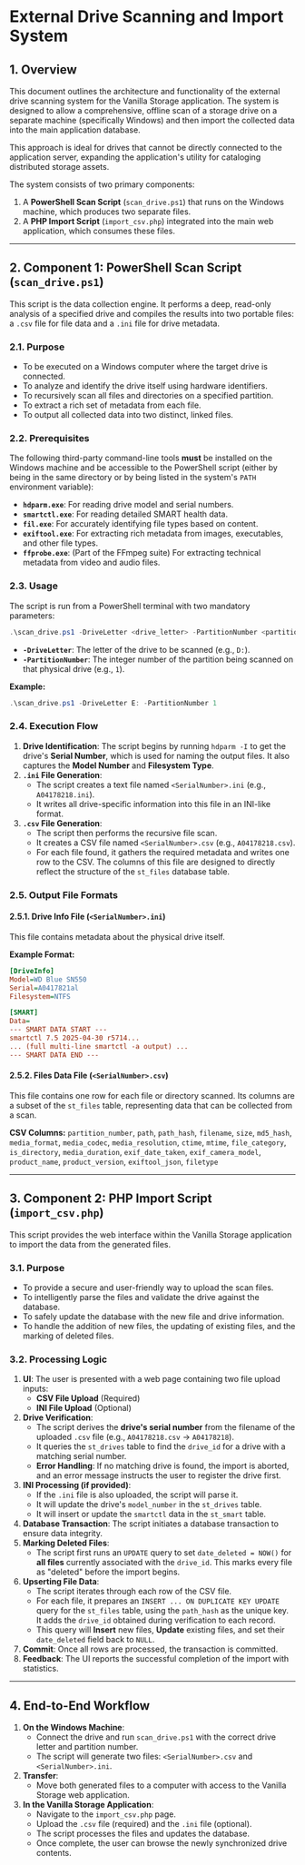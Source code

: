 # External Drive Scanning and Import System

## 1. Overview

This document outlines the architecture and functionality of the external drive scanning system for the Vanilla Storage application. The system is designed to allow a comprehensive, offline scan of a storage drive on a separate machine (specifically Windows) and then import the collected data into the main application database.

This approach is ideal for drives that cannot be directly connected to the application server, expanding the application's utility for cataloging distributed storage assets.

The system consists of two primary components:
1.  A **PowerShell Scan Script** (`scan_drive.ps1`) that runs on the Windows machine, which produces two separate files.
2.  A **PHP Import Script** (`import_csv.php`) integrated into the main web application, which consumes these files.

---

## 2. Component 1: PowerShell Scan Script (`scan_drive.ps1`)

This script is the data collection engine. It performs a deep, read-only analysis of a specified drive and compiles the results into two portable files: a `.csv` file for file data and a `.ini` file for drive metadata.

### 2.1. Purpose

- To be executed on a Windows computer where the target drive is connected.
- To analyze and identify the drive itself using hardware identifiers.
- To recursively scan all files and directories on a specified partition.
- To extract a rich set of metadata from each file.
- To output all collected data into two distinct, linked files.

### 2.2. Prerequisites

The following third-party command-line tools **must** be installed on the Windows machine and be accessible to the PowerShell script (either by being in the same directory or by being listed in the system's `PATH` environment variable):

- **`hdparm.exe`**: For reading drive model and serial numbers.
- **`smartctl.exe`**: For reading detailed SMART health data.
- **`fil.exe`**: For accurately identifying file types based on content.
- **`exiftool.exe`**: For extracting rich metadata from images, executables, and other file types.
- **`ffprobe.exe`**: (Part of the FFmpeg suite) For extracting technical metadata from video and audio files.

### 2.3. Usage

The script is run from a PowerShell terminal with two mandatory parameters:

```powershell
.\scan_drive.ps1 -DriveLetter <drive_letter> -PartitionNumber <partition_number>
```

- **`-DriveLetter`**: The letter of the drive to be scanned (e.g., `D:`).
- **`-PartitionNumber`**: The integer number of the partition being scanned on that physical drive (e.g., `1`).

**Example:**
```powershell
.\scan_drive.ps1 -DriveLetter E: -PartitionNumber 1
```

### 2.4. Execution Flow

1.  **Drive Identification**: The script begins by running `hdparm -I` to get the drive's **Serial Number**, which is used for naming the output files. It also captures the **Model Number** and **Filesystem Type**.
2.  **`.ini` File Generation**:
    - The script creates a text file named `<SerialNumber>.ini` (e.g., `A04178218.ini`).
    - It writes all drive-specific information into this file in an INI-like format.
3.  **`.csv` File Generation**:
    - The script then performs the recursive file scan.
    - It creates a CSV file named `<SerialNumber>.csv` (e.g., `A04178218.csv`).
    - For each file found, it gathers the required metadata and writes one row to the CSV. The columns of this file are designed to directly reflect the structure of the `st_files` database table.

### 2.5. Output File Formats

#### 2.5.1. Drive Info File (`<SerialNumber>.ini`)

This file contains metadata about the physical drive itself.

**Example Format:**
```ini
[DriveInfo]
Model=WD Blue SN550
Serial=A0417821al
Filesystem=NTFS

[SMART]
Data=
--- SMART DATA START ---
smartctl 7.5 2025-04-30 r5714...
... (full multi-line smartctl -a output) ...
--- SMART DATA END ---
```

#### 2.5.2. Files Data File (`<SerialNumber>.csv`)

This file contains one row for each file or directory scanned. Its columns are a subset of the `st_files` table, representing data that can be collected from a scan.

**CSV Columns:**
`partition_number`, `path`, `path_hash`, `filename`, `size`, `md5_hash`, `media_format`, `media_codec`, `media_resolution`, `ctime`, `mtime`, `file_category`, `is_directory`, `media_duration`, `exif_date_taken`, `exif_camera_model`, `product_name`, `product_version`, `exiftool_json`, `filetype`

---

## 3. Component 2: PHP Import Script (`import_csv.php`)

This script provides the web interface within the Vanilla Storage application to import the data from the generated files.

### 3.1. Purpose

- To provide a secure and user-friendly way to upload the scan files.
- To intelligently parse the files and validate the drive against the database.
- To safely update the database with the new file and drive information.
- To handle the addition of new files, the updating of existing files, and the marking of deleted files.

### 3.2. Processing Logic

1.  **UI**: The user is presented with a web page containing two file upload inputs:
    - **CSV File Upload** (Required)
    - **INI File Upload** (Optional)
2.  **Drive Verification**:
    - The script derives the **drive's serial number** from the filename of the uploaded `.csv` file (e.g., `A04178218.csv` -> `A04178218`).
    - It queries the `st_drives` table to find the `drive_id` for a drive with a matching serial number.
    - **Error Handling**: If no matching drive is found, the import is aborted, and an error message instructs the user to register the drive first.
3.  **INI Processing (if provided)**:
    - If the `.ini` file is also uploaded, the script will parse it.
    - It will update the drive's `model_number` in the `st_drives` table.
    - It will insert or update the `smartctl` data in the `st_smart` table.
4.  **Database Transaction**: The script initiates a database transaction to ensure data integrity.
5.  **Marking Deleted Files**:
    - The script first runs an `UPDATE` query to set `date_deleted = NOW()` for **all files** currently associated with the `drive_id`. This marks every file as "deleted" before the import begins.
6.  **Upserting File Data**:
    - The script iterates through each row of the CSV file.
    - For each file, it prepares an `INSERT ... ON DUPLICATE KEY UPDATE` query for the `st_files` table, using the `path_hash` as the unique key. It adds the `drive_id` obtained during verification to each record.
    - This query will **Insert** new files, **Update** existing files, and set their `date_deleted` field back to `NULL`.
7.  **Commit**: Once all rows are processed, the transaction is committed.
8.  **Feedback**: The UI reports the successful completion of the import with statistics.

---

## 4. End-to-End Workflow

1.  **On the Windows Machine**:
    - Connect the drive and run `scan_drive.ps1` with the correct drive letter and partition number.
    - The script will generate two files: `<SerialNumber>.csv` and `<SerialNumber>.ini`.
2.  **Transfer**:
    - Move both generated files to a computer with access to the Vanilla Storage web application.
3.  **In the Vanilla Storage Application**:
    - Navigate to the `import_csv.php` page.
    - Upload the `.csv` file (required) and the `.ini` file (optional).
    - The script processes the files and updates the database.
    - Once complete, the user can browse the newly synchronized drive contents.
